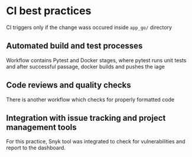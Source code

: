 # CI best practices

CI triggers only if the change wass occured inside `app_go/` directory

## Automated build and test processes

Workflow contains Pytest and Docker stages, where pytest runs unit tests and after successful passage, docker builds and pushes the iage

## Code reviews and quality checks

There is another workflow which checks for properly formatted code

## Integration with issue tracking and project management tools

For this practice, Snyk tool was integrated to check for vulnerabilities and report to the dashboard.
